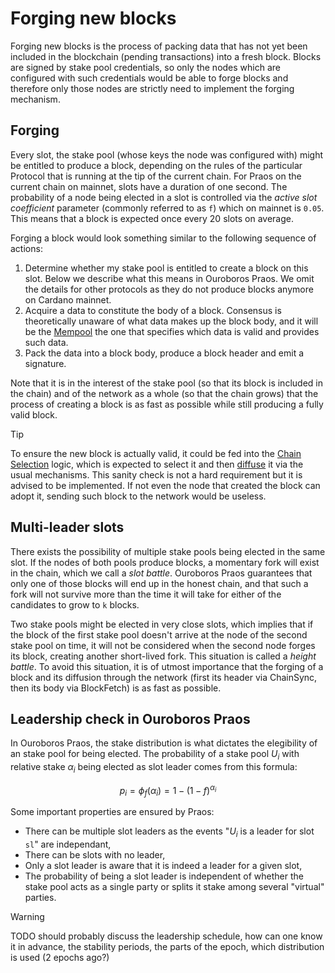 # Forging new blocks

Forging new blocks is the process of packing data that has not yet been included
in the blockchain (pending transactions) into a fresh block. Blocks are signed
by stake pool credentials, so only the nodes which are configured with such
credentials would be able to forge blocks and therefore only those nodes are
strictly need to implement the forging mechanism.

## Forging

Every slot, the stake pool (whose keys the node was configured with) might be
entitled to produce a block, depending on the rules of the particular Protocol
that is running at the tip of the current chain. For Praos on the current chain
on mainnet, slots have a duration of one second. The probability of a node being
elected in a slot is controlled via the _active slot coefficient_ parameter
(commonly referred to as `f`) which on mainnet is `0.05`. This means that a
block is expected once every 20 slots on average.

Forging a block would look something similar to the following sequence of
actions:

1. Determine whether my stake pool is entitled to create a block on
   this slot. Below we describe what this means in Ouroboros Praos. We
   omit the details for other protocols as they do not produce blocks
   anymore on Cardano mainnet.
2. Acquire a data to constitute the body of a block. Consensus is theoretically
   unaware of what data makes up the block body, and it will be the
   [Mempool](../mempool) the one that specifies which data is valid and provides
   such data.
3. Pack the data into a block body, produce a block header and emit a signature.

Note that it is in the interest of the stake pool (so that its block is included
in the chain) and of the network as a whole (so that the chain grows) that the
process of creating a block is as fast as possible while still producing a fully
valid block.

> [!TIP]
>
> To ensure the new block is actually valid, it could be fed into the [Chain
> Selection](./chainsel.md) logic, which is expected to select it and then
> [diffuse](../storage/diffusion.md) it via the usual mechanisms. This sanity
> check is not a hard requirement but it is advised to be implemented. If not
> even the node that created the block can adopt it, sending such block to the
> network would be useless.

## Multi-leader slots

There exists the possibility of multiple stake pools being elected in the same
slot. If the nodes of both pools produce blocks, a momentary fork will exist in
the chain, which we call a _slot battle_. Ouroboros Praos guarantees that only
one of those blocks will end up in the honest chain, and that such a fork will
not survive more than the time it will take for either of the candidates to grow
to `k` blocks.

Two stake pools might be elected in very close slots, which implies that if the
block of the first stake pool doesn't arrive at the node of the second stake
pool on time, it will not be considered when the second node forges its block,
creating another short-lived fork. This situation is called a _height
battle_. To avoid this situation, it is of utmost importance that the forging of
a block and its diffusion through the network (first its header via ChainSync,
then its body via BlockFetch) is as fast as possible.

## Leadership check in Ouroboros Praos

In Ouroboros Praos, the stake distribution is what dictates the elegibility of
an stake pool for being elected. The probability of a stake pool $U_i$ with
relative stake $\alpha_i$ being elected as slot leader comes from this formula:

$$p_i = \phi{}_f(\alpha_i) = 1 - (1 - f)^{\alpha_i}$$

Some important properties are ensured by Praos:

- There can be multiple slot leaders as the events "$U_i$ is a leader for slot
  `sl`" are independant,
- There can be slots with no leader,
- Only a slot leader is aware that it is indeed a leader for a given slot,
- The probability of being a slot leader is independent of whether the stake
  pool acts as a single party or splits it stake among several "virtual"
  parties.

> [!WARNING]
>
> TODO should probably discuss the leadership schedule, how can one know it in
> advance, the stability periods, the parts of the epoch, which distribution is
> used (2 epochs ago?)
